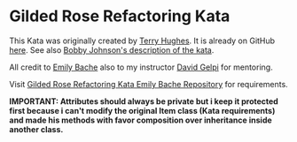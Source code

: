 # Gilded Rose Refactoring Kata

This Kata was originally created by [Terry Hughes](http://twitter.com/TerryHughes). It is already on GitHub [here](https://github.com/NotMyself/GildedRose). See also [Bobby Johnson's description of the kata](http://iamnotmyself.com/2011/02/13/refactor-this-the-gilded-rose-kata/).

All credit to [Emily Bache](https://github.com/emilybache) also to my instructor [David Gelpi](https://github.com/dfleta) for mentoring.

Visit [Gilded Rose Refactoring Kata Emily Bache Repository](https://github.com/emilybache/GildedRose-Refactoring-Kata/blob/main/README.md) for requirements.

**IMPORTANT: Attributes should always be private but i keep it protected first because i can't modify the original Item class (Kata requirements) and made his methods with favor composition over inheritance inside another class.**
